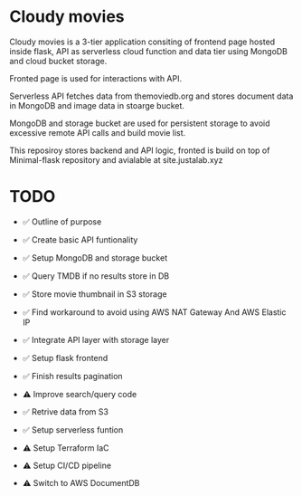 # Cloudy movies

Cloudy movies is a 3-tier application consiting of frontend page hosted inside flask, API as serverless cloud function and data tier using MongoDB and cloud bucket storage.

Fronted page is used for interactions with API.

Serverless API fetches data from themoviedb.org and stores document data in MongoDB and image data in stoarge bucket.

MongoDB and storage bucket are used for persistent storage to avoid excessive remote API calls and build movie list.

This reposiroy stores backend and API logic, fronted is build on top of Minimal-flask repository and avialable at site.justalab.xyz


# TODO


- ✅ Outline of purpose

- ✅️  Create basic API funtionality

- ✅️  Setup MongoDB and storage bucket

- ✅️  Query TMDB if no results store in DB

- ✅️  Store movie thumbnail in S3 storage

- ✅️  Find workaround to avoid using AWS NAT Gateway And AWS Elastic IP

- ✅️  Integrate API layer with storage layer

- ✅️  Setup flask frontend

- ✅️  Finish results pagination

- ⚠️  Improve search/query code

- ✅️  Retrive data from S3

- ✅️  Setup serverless funtion

- ⚠️  Setup Terraform IaC

- ⚠️  Setup CI/CD pipeline

- ⚠️  Switch to AWS DocumentDB
